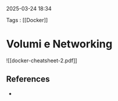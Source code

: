 2025-03-24 18:34

Tags : [[Docker]]

# Volumi e Networking

![[docker-cheatsheet-2.pdf]]
## References

- 